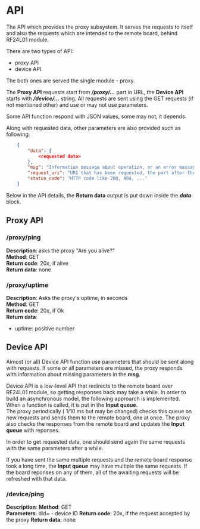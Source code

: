 # API

The API which provides the proxy subsystem. It serves the requests to itself and also the requests which are intended to the remote board, behind RF24L01 module.

There are two types of API:
- proxy API 
- device API

The both ones are served the single module - proxy.

The **Proxy API** requests start from ***/proxy/...*** part in URL, the **Device API** starts with ***/device/...*** string. All requests are sent using the GET requests (if not mentioned other) and use or may not use parameters.

Some API function respond with JSON values, some may not, it depends.


Along with requested data, other parameters are also provided such as following:
```json
    {
        "data": {
            <requested data>
        },
        "msg": "Information message about operation, or an error message, if any",
        "request_uri": "URI that has been requested, the part after the domain name",
        "status_code": "HTTP code like 200, 404, ..."
    }
```

Below in the API details, the **Return data** output is put down inside the ***data*** block.

## Proxy API

### /proxy/ping
**Description**: asks the proxy "Are you alive?"\
**Method**: GET\
**Return code**: 20x, if alive\
**Return data**: none


### /proxy/uptime
**Description**: Asks the proxy's uptime, in seconds\
**Method**: GET\
**Return code**: 20x, if Ok\
**Return data**: 
  - uptime: positive number


## Device API

Almost (or all) Device API function use parameters that should be sent along with requests. If some or all parameters are missed, the proxy responds with information about missing parameters in the **msg**.

Device API is a low-level API that redirects to the remote board over RF24L01 module, so getting responses back may take a while. In order to build an asynchronous model, the following approarch is implemented. When a function is called, it is put in the **Input queue**.  
The proxy periodically ( 1/10 ms but may be changed) checks this queue on new requests and sends them to the remote board, one at once. The proxy also checks the responses from the remote board and updates the **Input queue** with reponses.

In order to get requested data, one should send again the same requests with the same parameters after a while.

If you have sent the same multiple requests and the remote board response took a long time, the **Input queue** may have multiple the same requests. If the board reponses on any of them, all of the awaiting requests will be refreshed with that data.

### /device/ping
**Description**:
**Method**: GET\
**Parameters**: did=<int> - device ID
**Return code**: 20x, if the request accepted by the proxy
**Return data**: none

